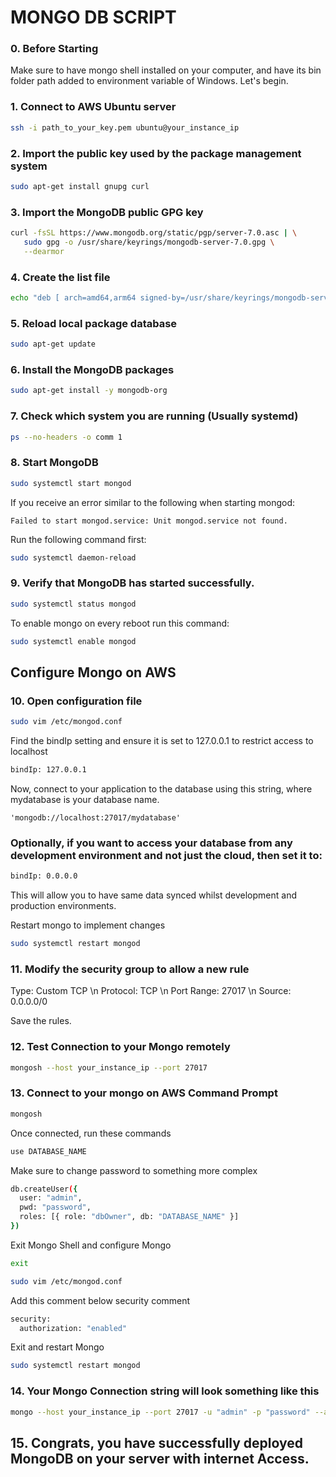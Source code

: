 # MONGO DB SCRIPT

### 0. Before Starting

Make sure to have mongo shell installed on your computer, and have its bin folder path added to environment variable of Windows. Let's begin.

### 1. Connect to AWS Ubuntu server

```sh
ssh -i path_to_your_key.pem ubuntu@your_instance_ip
```

### 2. Import the public key used by the package management system

```sh
sudo apt-get install gnupg curl
```

### 3. Import the MongoDB public GPG key

```sh
curl -fsSL https://www.mongodb.org/static/pgp/server-7.0.asc | \
   sudo gpg -o /usr/share/keyrings/mongodb-server-7.0.gpg \
   --dearmor
```

### 4. Create the list file

```sh
echo "deb [ arch=amd64,arm64 signed-by=/usr/share/keyrings/mongodb-server-7.0.gpg ] https://repo.mongodb.org/apt/ubuntu jammy/mongodb-org/7.0 multiverse" | sudo tee /etc/apt/sources.list.d/mongodb-org-7.0.list
```

### 5. Reload local package database

```sh
sudo apt-get update
```

### 6. Install the MongoDB packages

```sh
sudo apt-get install -y mongodb-org
```

### 7. Check which system you are running (Usually systemd)

```sh
ps --no-headers -o comm 1
```

### 8. Start MongoDB

```sh
sudo systemctl start mongod
```

If you receive an error similar to the following when starting mongod:

```Failed to start mongod.service: Unit mongod.service not found.```

Run the following command first:

```sh
sudo systemctl daemon-reload
```

### 9. Verify that MongoDB has started successfully.

```sh
sudo systemctl status mongod
```

To enable mongo on every reboot run this command:

```sh
sudo systemctl enable mongod
```

## Configure Mongo on AWS

### 10. Open configuration file

```sh
sudo vim /etc/mongod.conf
```

Find the bindIp setting and ensure it is set to 127.0.0.1 to restrict access to localhost

```sh
bindIp: 127.0.0.1
```

Now, connect to your application to the database using this string, where mydatabase is your database name.

```
'mongodb://localhost:27017/mydatabase'
```

### Optionally, if you want to access your database from any development environment and not just the cloud, then set it to:

```sh
bindIp: 0.0.0.0
```

This will allow you to have same data synced whilst development and production environments.

Restart mongo to implement changes
```sh
sudo systemctl restart mongod
```

### 11. Modify the security group to allow a new rule

Type: Custom TCP \n
Protocol: TCP \n
Port Range: 27017 \n
Source: 0.0.0.0/0

Save the rules.

### 12. Test Connection to your Mongo remotely

```sh
mongosh --host your_instance_ip --port 27017
```

### 13. Connect to your mongo on AWS Command Prompt

```sh
mongosh
```

Once connected, run these commands

```sh
use DATABASE_NAME
```

Make sure to change password to something more complex
```sh
db.createUser({
  user: "admin",
  pwd: "password",
  roles: [{ role: "dbOwner", db: "DATABASE_NAME" }]
})
```

Exit Mongo Shell and configure Mongo

```sh
exit
```

```sh
sudo vim /etc/mongod.conf
```

Add this comment below security comment

```sh
security:
  authorization: "enabled"
```

Exit and restart Mongo

```sh
sudo systemctl restart mongod
```

### 14. Your Mongo Connection string will look something like this

```sh
mongo --host your_instance_ip --port 27017 -u "admin" -p "password" --authenticationDatabase "DATABASE_NAME"
```

## 15. Congrats, you have successfully deployed MongoDB on your server with internet Access.
